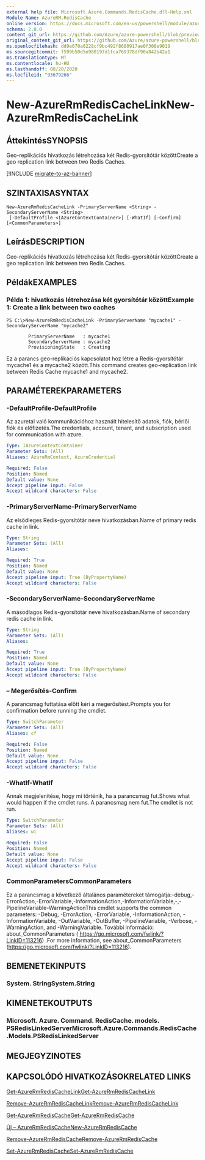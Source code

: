 ```yaml
---
external help file: Microsoft.Azure.Commands.RedisCache.dll-Help.xml
Module Name: AzureRM.RedisCache
online version: https://docs.microsoft.com/en-us/powershell/module/azurerm.rediscache/new-azurermrediscachelink
schema: 2.0.0
content_git_url: https://github.com/Azure/azure-powershell/blob/preview/src/ResourceManager/RedisCache/Commands.RedisCache/help/New-AzureRmRedisCacheLink.md
original_content_git_url: https://github.com/Azure/azure-powershell/blob/preview/src/ResourceManager/RedisCache/Commands.RedisCache/help/New-AzureRmRedisCacheLink.md
ms.openlocfilehash: dd9e070a0228cf9bc492f8680917ae0f308e9019
ms.sourcegitcommit: f599b50d5e980197d1fca769378df90a842b42a1
ms.translationtype: MT
ms.contentlocale: hu-HU
ms.lasthandoff: 08/20/2020
ms.locfileid: "93679266"
---
```

# <span data-ttu-id="20d9c-101">New-AzureRmRedisCacheLink</span><span class="sxs-lookup"><span data-stu-id="20d9c-101">New-AzureRmRedisCacheLink</span></span>

## <span data-ttu-id="20d9c-102">Áttekintés</span><span class="sxs-lookup"><span data-stu-id="20d9c-102">SYNOPSIS</span></span>
<span data-ttu-id="20d9c-103">Geo-replikációs hivatkozás létrehozása két Redis-gyorsítótár között</span><span class="sxs-lookup"><span data-stu-id="20d9c-103">Create a geo replication link between two Redis Caches.</span></span>

[!INCLUDE [migrate-to-az-banner](../../includes/migrate-to-az-banner.md)]

## <span data-ttu-id="20d9c-104">SZINTAXISA</span><span class="sxs-lookup"><span data-stu-id="20d9c-104">SYNTAX</span></span>

```
New-AzureRmRedisCacheLink -PrimaryServerName <String> -SecondaryServerName <String>
 [-DefaultProfile <IAzureContextContainer>] [-WhatIf] [-Confirm] [<CommonParameters>]
```

## <span data-ttu-id="20d9c-105">Leírás</span><span class="sxs-lookup"><span data-stu-id="20d9c-105">DESCRIPTION</span></span>
<span data-ttu-id="20d9c-106">Geo-replikációs hivatkozás létrehozása két Redis-gyorsítótár között</span><span class="sxs-lookup"><span data-stu-id="20d9c-106">Create a geo replication link between two Redis Caches.</span></span>

## <span data-ttu-id="20d9c-107">Példák</span><span class="sxs-lookup"><span data-stu-id="20d9c-107">EXAMPLES</span></span>

### <span data-ttu-id="20d9c-108">Példa 1: hivatkozás létrehozása két gyorsítótár között</span><span class="sxs-lookup"><span data-stu-id="20d9c-108">Example 1: Create a link between two caches</span></span>
```
PS C:\>New-AzureRmRedisCacheLink -PrimaryServerName "mycache1" -SecondaryServerName "mycache2"

        PrimaryServerName   : mycache1
        SecondaryServerName : mycache2
        ProvisioningState   : Creating
```

<span data-ttu-id="20d9c-109">Ez a parancs geo-replikációs kapcsolatot hoz létre a Redis-gyorsítótár mycache1 és a mycache2 között.</span><span class="sxs-lookup"><span data-stu-id="20d9c-109">This command creates geo-replication link between Redis Cache mycache1 and mycache2.</span></span>

## <span data-ttu-id="20d9c-110">PARAMÉTEREK</span><span class="sxs-lookup"><span data-stu-id="20d9c-110">PARAMETERS</span></span>

### <span data-ttu-id="20d9c-111">-DefaultProfile</span><span class="sxs-lookup"><span data-stu-id="20d9c-111">-DefaultProfile</span></span>
<span data-ttu-id="20d9c-112">Az azuretal való kommunikációhoz használt hitelesítő adatok, fiók, bérlői fiók és előfizetés.</span><span class="sxs-lookup"><span data-stu-id="20d9c-112">The credentials, account, tenant, and subscription used for communication with azure.</span></span>

```yaml
Type: IAzureContextContainer
Parameter Sets: (All)
Aliases: AzureRmContext, AzureCredential

Required: False
Position: Named
Default value: None
Accept pipeline input: False
Accept wildcard characters: False
```

### <span data-ttu-id="20d9c-113">-PrimaryServerName</span><span class="sxs-lookup"><span data-stu-id="20d9c-113">-PrimaryServerName</span></span>
<span data-ttu-id="20d9c-114">Az elsődleges Redis-gyorsítótár neve hivatkozásban.</span><span class="sxs-lookup"><span data-stu-id="20d9c-114">Name of primary redis cache in link.</span></span>

```yaml
Type: String
Parameter Sets: (All)
Aliases:

Required: True
Position: Named
Default value: None
Accept pipeline input: True (ByPropertyName)
Accept wildcard characters: False
```

### <span data-ttu-id="20d9c-115">-SecondaryServerName</span><span class="sxs-lookup"><span data-stu-id="20d9c-115">-SecondaryServerName</span></span>
<span data-ttu-id="20d9c-116">A másodlagos Redis-gyorsítótár neve hivatkozásban.</span><span class="sxs-lookup"><span data-stu-id="20d9c-116">Name of secondary redis cache in link.</span></span>

```yaml
Type: String
Parameter Sets: (All)
Aliases:

Required: True
Position: Named
Default value: None
Accept pipeline input: True (ByPropertyName)
Accept wildcard characters: False
```

### <span data-ttu-id="20d9c-117">– Megerősítés</span><span class="sxs-lookup"><span data-stu-id="20d9c-117">-Confirm</span></span>
<span data-ttu-id="20d9c-118">A parancsmag futtatása előtt kéri a megerősítést.</span><span class="sxs-lookup"><span data-stu-id="20d9c-118">Prompts you for confirmation before running the cmdlet.</span></span>

```yaml
Type: SwitchParameter
Parameter Sets: (All)
Aliases: cf

Required: False
Position: Named
Default value: None
Accept pipeline input: False
Accept wildcard characters: False
```

### <span data-ttu-id="20d9c-119">-WhatIf</span><span class="sxs-lookup"><span data-stu-id="20d9c-119">-WhatIf</span></span>
<span data-ttu-id="20d9c-120">Annak megjelenítése, hogy mi történik, ha a parancsmag fut.</span><span class="sxs-lookup"><span data-stu-id="20d9c-120">Shows what would happen if the cmdlet runs.</span></span>
<span data-ttu-id="20d9c-121">A parancsmag nem fut.</span><span class="sxs-lookup"><span data-stu-id="20d9c-121">The cmdlet is not run.</span></span>

```yaml
Type: SwitchParameter
Parameter Sets: (All)
Aliases: wi

Required: False
Position: Named
Default value: None
Accept pipeline input: False
Accept wildcard characters: False
```

### <span data-ttu-id="20d9c-122">CommonParameters</span><span class="sxs-lookup"><span data-stu-id="20d9c-122">CommonParameters</span></span>
<span data-ttu-id="20d9c-123">Ez a parancsmag a következő általános paramétereket támogatja:-debug,-ErrorAction,-ErrorVariable,-InformationAction,-InformationVariable,-,-PipelineVariable-WarningAction</span><span class="sxs-lookup"><span data-stu-id="20d9c-123">This cmdlet supports the common parameters: -Debug, -ErrorAction, -ErrorVariable, -InformationAction, -InformationVariable, -OutVariable, -OutBuffer, -PipelineVariable, -Verbose, -WarningAction, and -WarningVariable.</span></span> <span data-ttu-id="20d9c-124">További információ: about_CommonParameters ( https://go.microsoft.com/fwlink/?LinkID=113216) .</span><span class="sxs-lookup"><span data-stu-id="20d9c-124">For more information, see about_CommonParameters (https://go.microsoft.com/fwlink/?LinkID=113216).</span></span>

## <span data-ttu-id="20d9c-125">BEMENETEK</span><span class="sxs-lookup"><span data-stu-id="20d9c-125">INPUTS</span></span>

### <span data-ttu-id="20d9c-126">System. String</span><span class="sxs-lookup"><span data-stu-id="20d9c-126">System.String</span></span>

## <span data-ttu-id="20d9c-127">KIMENETEK</span><span class="sxs-lookup"><span data-stu-id="20d9c-127">OUTPUTS</span></span>

### <span data-ttu-id="20d9c-128">Microsoft. Azure. Command. RedisCache. models. PSRedisLinkedServer</span><span class="sxs-lookup"><span data-stu-id="20d9c-128">Microsoft.Azure.Commands.RedisCache.Models.PSRedisLinkedServer</span></span>

## <span data-ttu-id="20d9c-129">MEGJEGYZI</span><span class="sxs-lookup"><span data-stu-id="20d9c-129">NOTES</span></span>

## <span data-ttu-id="20d9c-130">KAPCSOLÓDÓ HIVATKOZÁSOK</span><span class="sxs-lookup"><span data-stu-id="20d9c-130">RELATED LINKS</span></span>

[<span data-ttu-id="20d9c-131">Get-AzureRmRedisCacheLink</span><span class="sxs-lookup"><span data-stu-id="20d9c-131">Get-AzureRmRedisCacheLink</span></span>](./Get-AzureRmRedisCacheLink.md)

[<span data-ttu-id="20d9c-132">Remove-AzureRmRedisCacheLink</span><span class="sxs-lookup"><span data-stu-id="20d9c-132">Remove-AzureRmRedisCacheLink</span></span>](./Remove-AzureRmRedisCacheLink.md)

[<span data-ttu-id="20d9c-133">Get-AzureRmRedisCache</span><span class="sxs-lookup"><span data-stu-id="20d9c-133">Get-AzureRmRedisCache</span></span>](./Get-AzureRmRedisCache.md)

[<span data-ttu-id="20d9c-134">Új – AzureRmRedisCache</span><span class="sxs-lookup"><span data-stu-id="20d9c-134">New-AzureRmRedisCache</span></span>](./New-AzureRmRedisCache.md)

[<span data-ttu-id="20d9c-135">Remove-AzureRmRedisCache</span><span class="sxs-lookup"><span data-stu-id="20d9c-135">Remove-AzureRmRedisCache</span></span>](./Remove-AzureRmRedisCache.md)

[<span data-ttu-id="20d9c-136">Set-AzureRmRedisCache</span><span class="sxs-lookup"><span data-stu-id="20d9c-136">Set-AzureRmRedisCache</span></span>](./Set-AzureRmRedisCache.md)
